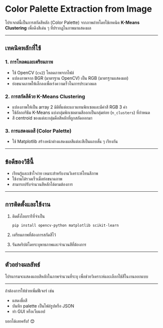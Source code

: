# Color Palette Extraction from Image

โปรเจกต์นี้เป็นการสกัดสีหลัก (Color Palette) จากภาพถ่ายโดยใช้เทคนิค **K-Means Clustering** เพื่อดึงสีเด่น ๆ ที่ปรากฏในภาพมาแสดงผล

---

## เทคนิคหลักที่ใช้

### 1. การโหลดและเตรียมภาพ
- ใช้ OpenCV (`cv2`) โหลดภาพจากไฟล์
- แปลงภาพจาก BGR (มาตรฐาน OpenCV) เป็น RGB (มาตรฐานแสดงผล)
- ย่อขนาดภาพให้เล็กลงเพื่อเร่งความเร็วในการประมวลผล

### 2. การสกัดสีด้วย K-Means Clustering
- แปลงภาพให้เป็น array 2 มิติที่แต่ละแถวแทนพิกเซลและมีค่าสี RGB 3 ค่า
- ใช้อัลกอริธึม K-Means แบ่งกลุ่มพิกเซลตามสีออกเป็นกลุ่มย่อย (`n_clusters`) ที่กำหนด
- สี centroid ของแต่ละกลุ่มคือสีหลักที่ถูกสกัดออกมา

### 3. การแสดงผลสี (Color Palette)
- ใช้ Matplotlib สร้างหน้าต่างแสดงผลสีแต่ละสีเป็นแถบสั้น ๆ เรียงกัน

---

## ข้อดีของวิธีนี้
- เรียนรู้และเข้าใจง่าย เหมาะสำหรับงานวิเคราะห์โทนสีภาพ
- ใช้งานได้รวดเร็วเมื่อย่อขนาดภาพ
- สามารถปรับจำนวนสีหลักได้ตามต้องการ

---

## การติดตั้งและใช้งาน

1. ติดตั้งไลบรารีที่จำเป็น
    ```bash
    pip install opencv-python matplotlib scikit-learn
    ```

2. เตรียมภาพที่ต้องการสกัดสีไว้

3. รันสคริปต์โดยระบุพาธภาพและจำนวนสีที่ต้องการ

---

## ตัวอย่างผลลัพธ์

โปรแกรมจะแสดงแถบสีหลักในภาพจำนวนที่ระบุ เพื่อช่วยวิเคราะห์และเลือกใช้สีในงานออกแบบ

---

ถ้าต้องการให้ช่วยเพิ่มฟีเจอร์ เช่น
- แสดงชื่อสี
- บันทึก palette เป็นไฟล์รูปหรือ JSON
- ทำ GUI หรือเว็บแอป

บอกได้เลยครับ! 😊
